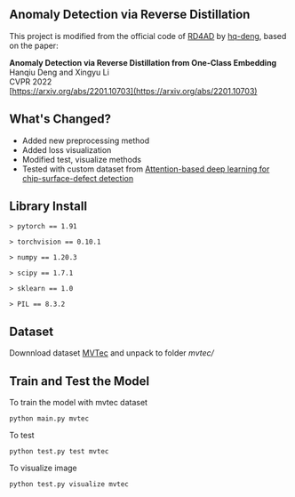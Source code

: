 ## Anomaly Detection via Reverse Distillation

This project is modified from the official code of [RD4AD](https://github.com/hq-deng/RD4AD) by [hq-deng](https://github.com/hq-deng), based on the paper:  

**Anomaly Detection via Reverse Distillation from One-Class Embedding**  
Hanqiu Deng and Xingyu Li  
CVPR 2022  
[https://arxiv.org/abs/2201.10703](https://arxiv.org/abs/2201.10703)  

## What's Changed?
- Added new preprocessing method
- Added loss visualization
- Modified test, visualize methods
- Tested with custom dataset from [Attention-based deep learning for chip-surface-defect detection](https://doi.org/10.1007/s00170-022-09425-4)

## Library Install
	> pytorch == 1.91
	
	> torchvision == 0.10.1
	
	> numpy == 1.20.3
	
	> scipy == 1.7.1
	
	> sklearn == 1.0
	
	> PIL == 8.3.2
 
 ## Dataset
Downnload dataset [MVTec](https://www.mvtec.com/company/research/datasets/mvtec-ad/) and unpack to folder *mvtec/*
## Train and Test the Model
To train the model with mvtec dataset
```
python main.py mvtec
```
To test 
```
python test.py test mvtec
```
To visualize image
```
python test.py visualize mvtec
```

